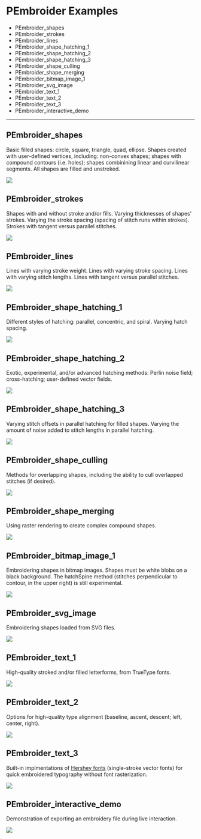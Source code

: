 # PEmbroider Examples

* PEmbroider_shapes
* PEmbroider_strokes
* PEmbroider_lines
* PEmbroider_shape_hatching_1
* PEmbroider_shape_hatching_2
* PEmbroider_shape_hatching_3
* PEmbroider_shape_culling
* PEmbroider_shape_merging
* PEmbroider_bitmap_image_1
* PEmbroider_svg_image
* PEmbroider_text_1
* PEmbroider_text_2
* PEmbroider_text_3
* PEmbroider_interactive_demo

---

## PEmbroider_shapes

Basic filled shapes: circle, square, triangle, quad, ellipse. Shapes created with user-defined vertices, including: non-convex shapes; shapes with compound contours (i.e. holes); shapes combinining linear and curvilinear segments. All shapes are filled and unstroked. 

![](PEmbroider_shapes/PEmbroider_shapes.png)



## PEmbroider_strokes

Shapes with and without stroke and/or fills. Varying thicknesses of shapes' strokes. Varying the stroke spacing (spacing of stitch runs within strokes). Strokes with tangent versus parallel stitches.

![](PEmbroider_strokes/PEmbroider_strokes.png)



## PEmbroider_lines

Lines with varying stroke weight. Lines with varying stroke spacing.
Lines with varying stitch lengths. Lines with tangent versus parallel stitches.

![](PEmbroider_lines_1/PEmbroider_lines_1.png)



## PEmbroider_shape_hatching_1

Different styles of hatching: parallel, concentric, and spiral. Varying hatch spacing. 

![](PEmbroider_shape_hatching_1/PEmbroider_shape_hatching_1.png)



## PEmbroider_shape_hatching_2

Exotic, experimental, and/or advanced hatching methods: Perlin noise field; cross-hatching; user-defined vector fields.

![](PEmbroider_shape_hatching_2/PEmbroider_shape_hatching_2.png)



## PEmbroider_shape_hatching_3

Varying stitch offsets in parallel hatching for filled shapes. Varying the amount of noise added to stitch lengths in parallel hatching. 

![](PEmbroider_shape_hatching_3/PEmbroider_shape_hatching_3.png)



## PEmbroider_shape_culling

Methods for overlapping shapes, including the ability to cull overlapped stitches (if desired).

![](PEmbroider_shape_culling/PEmbroider_shape_culling.png)



## PEmbroider_shape_merging

Using raster rendering to create complex compound shapes.

![](PEmbroider_shape_merging/PEmbroider_shape_merging.png)



## PEmbroider_bitmap_image_1

Embroidering shapes in bitmap images. Shapes must be white blobs on a black background. The hatchSpine method (stitches perpendicular to contour, in the upper right) is still experimental.

![](PEmbroider_bitmap_image_1/PEmbroider_bitmap_image_1.png)


## PEmbroider_svg_image

Embroidering shapes loaded from SVG files.

![](PEmbroider_svg_image/PEmbroider_svg_image.png)



## PEmbroider_text_1

High-quality stroked and/or filled letterforms, from TrueType fonts.

![](PEmbroider_text_1/PEmbroider_text_1.png)



## PEmbroider_text_2

Options for high-quality type alignment (baseline, ascent, descent; left, center, right). 

![](PEmbroider_text_2/PEmbroider_text_2.png)



## PEmbroider_text_3

Built-in implmentations of [Hershey fonts](https://en.wikipedia.org/wiki/Hershey_fonts) (single-stroke vector fonts) for quick embroidered typography without font rasterization. 

![](PEmbroider_text_3/PEmbroider_text_3.png)



## PEmbroider_interactive_demo

Demonstration of exporting an embroidery file during live interaction.

![](PEmbroider_interactive_demo/PEmbroider_interactive_demo.png)

